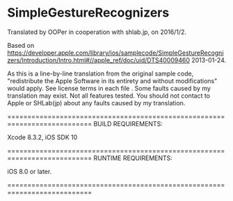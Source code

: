 # SimpleGestureRecognizers

Translated by OOPer in cooperation with shlab.jp, on 2016/1/2.

Based on
<https://developer.apple.com/library/ios/samplecode/SimpleGestureRecognizers/Introduction/Intro.html#//apple_ref/doc/uid/DTS40009460>
2013-01-24.

As this is a line-by-line translation from the original sample code, "redistribute the Apple Software in its entirety and without modifications" would apply. See license terms in each file .
Some faults caused by my translation may exist. Not all features tested.
You should not contact to Apple or SHLab(jp) about any faults caused by my translation.

===========================================================================
BUILD REQUIREMENTS:

Xcode 8.3.2, iOS SDK 10

===========================================================================
RUNTIME REQUIREMENTS:

iOS 8.0 or later.

===========================================================================
